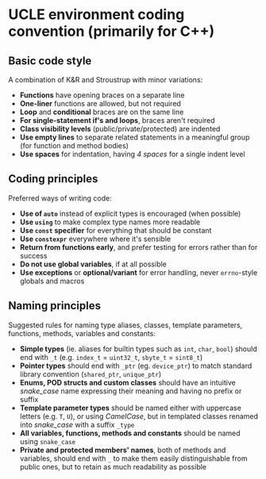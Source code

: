 # UCLE environment coding convention (primarily for C++)

## Basic code style
A combination of K&R and Stroustrup with minor variations:

- **Functions** have opening braces on a separate line
- **One-liner** functions are allowed, but not required
- **Loop** and **conditional** braces are on the same line
- **For single-statement if's and loops**, braces aren't required
- **Class visibility levels** (public/private/protected) are indented
- **Use empty lines** to separate related statements in a meaningful group
  (for function and method bodies)
- **Use spaces** for indentation, having *4 spaces* for a single indent level

## Coding principles
Preferred ways of writing code:

- **Use of `auto`** instead of explicit types is encouraged (when possible)
- **Use `using`** to make complex type names more readable
- **Use `const` specifier** for everything that should be constant
- **Use `constexpr`** everywhere where it's sensible
- **Return from functions early**, and prefer testing for errors rather than for
  success
- **Do not use global variables**, if at all possible
- **Use exceptions** or **optional/variant** for error handling, never `errno`-style
  globals and macros

## Naming principles
Suggested rules for naming type aliases, classes, template parameters, functions,
methods, variables and constants:

- **Simple types** (ie. aliases for builtin types such as `int`, `char`, `bool`)
  should end with `_t` (e.g. `index_t` = `uint32_t`, `sbyte_t` = `sint8_t`)
- **Pointer types** should end with `_ptr` (eg. `device_ptr`) to match standard
  library convention (`shared_ptr`, `unique_ptr`)
- **Enums, POD structs and custom classes** should have an intuitive
  *snake_case* name expressing their meaning and having no prefix or suffix
- **Template parameter types** should be named either with uppercase letters
  (e.g. `T`, `U`), or using *CamelCase*, but in templated classes renamed into
  *snake_case* with a suffix `_type`
- **All variables, functions, methods and constants** should be named using
 `snake_case`
- **Private and protected members' names**, both of methods and variables,
  should end with `_` to make them easily distinguishable from public ones,
  but to retain as much readability as possible

